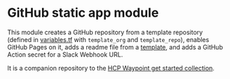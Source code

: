 # GitHub static app module

This module creates a GitHub repository from a template repository (defined in [variables.tf](variables.tf) with `template_org` and `template_repo`), enables GitHub Pages on it, adds a readme file from a [template](templates/README.md), and adds a GitHub Action secret for a Slack Webhook URL.

It is a companion repository to the [HCP Waypoint get started collection](https://developer.hashicorp.com/waypoint/tutorials/hcp-waypoint).
